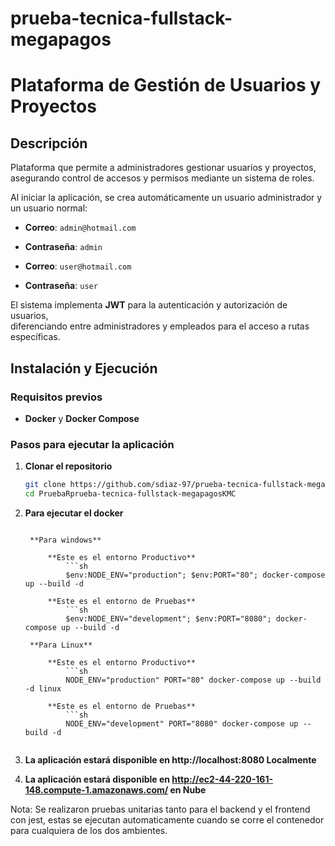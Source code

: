 # prueba-tecnica-fullstack-megapagos

# Plataforma de Gestión de Usuarios y Proyectos

## Descripción

Plataforma que permite a administradores gestionar usuarios y proyectos, asegurando control de accesos y permisos mediante un sistema de roles.

Al iniciar la aplicación, se crea automáticamente un usuario administrador y un usuario normal:

- **Correo**: `admin@hotmail.com`
- **Contraseña**: `admin`

- **Correo**: `user@hotmail.com`
- **Contraseña**: `user`

El sistema implementa **JWT** para la autenticación y autorización de usuarios,  
diferenciando entre administradores y empleados para el acceso a rutas específicas.   

## Instalación y Ejecución

### Requisitos previos

- **Docker** y **Docker Compose**  

### Pasos para ejecutar la aplicación

1. **Clonar el repositorio**  
   ```sh
   git clone https://github.com/sdiaz-97/prueba-tecnica-fullstack-megapagos.git
   cd PruebaRprueba-tecnica-fullstack-megapagosKMC

2. **Para ejecutar el docker**  
   ```Debe ser en PowerShell
    
    **Para windows**

        **Este es el entorno Productivo**
            ```sh
            $env:NODE_ENV="production"; $env:PORT="80"; docker-compose up --build -d 

        **Este es el entorno de Pruebas**
            ```sh
            $env:NODE_ENV="development"; $env:PORT="8080"; docker-compose up --build -d  

    **Para Linux**

        **Este es el entorno Productivo**
            ```sh
            NODE_ENV="production" PORT="80" docker-compose up --build -d linux

        **Este es el entorno de Pruebas**
            ```sh
            NODE_ENV="development" PORT="8080" docker-compose up --build -d


3. **La aplicación estará disponible en http://localhost:8080 Localmente**  


4. **La aplicación estará disponible en http://ec2-44-220-161-148.compute-1.amazonaws.com/ en Nube**  

Nota:
Se realizaron pruebas unitarias tanto para el backend y el frontend con jest, estas se ejecutan automaticamente cuando se corre el contenedor para cualquiera de los dos ambientes.

